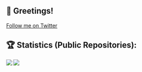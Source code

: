## 👋 Greetings!

<a href="https://twitter.com/Squiddymabob?ref_src=twsrc%5Etfw" class="twitter-follow-button" data-show-count="false">Follow me on Twitter</a>

## :trophy: Statistics (Public Repositories):

<div>
<a href="https://readme-stats-cfgj2cxdy.vercel.app/api?username=Squiddymabob&count_private=true&show_icons=true&theme=ayu-mirage">
  <img  align="left" src="https://readme-stats-cfgj2cxdy.vercel.app/api?username=Squiddymabob&count_private=true&show_icons=true&theme=ayu-mirage" />
</a>
<a href="https://readme-stats-cfgj2cxdy.vercel.app/api/top-langs/?username=Squiddymabob&hide=php&theme=ayu-mirage">
  <img align="left" src="https://readme-stats-cfgj2cxdy.vercel.app/api/top-langs/?username=Squiddymabob&hide=php&theme=ayu-mirage" />
</a>
</div>

<!--
**Squiddymabob/Squiddymabob** is a ✨ _special_ ✨ repository because its `README.md` (this file) appears on your GitHub profile.

Here are some ideas to get you started:

- 🔭 I’m currently working on ...
- 🌱 I’m currently learning ...
- 👯 I’m looking to collaborate on ...
- 🤔 I’m looking for help with ...
- 💬 Ask me about ...
- 📫 How to reach me: ...
- 😄 Pronouns: ...
- ⚡ Fun fact: ...
-->
